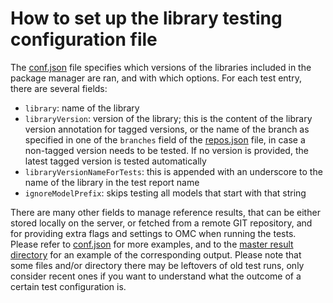 # How to set up the library testing configuration file

The [conf.json](configs/conf.json) file specifies which versions of the libraries included in the package manager are ran, and with which options.
For each test entry, there are several fields:
- `library`: name of the library
- `libraryVersion`: version of the library; this is the content of the library version annotation for tagged versions, or the name of the branch
  as specified in one of the `branches` field of the [repos.json](https://github.com/OpenModelica/OMPackageManager/blob/master/repos.json) file,
  in case a non-tagged version needs to be tested. If no version is provided, the latest tagged version is tested automatically
- `libraryVersionNameForTests`: this is appended with an underscore to the name of the library in the test report name
- `ignoreModelPrefix`: skips testing all models that start with that string

There are many other fields to manage reference results, that can be either stored locally on the server, or fetched from a remote GIT repository,
and for providing extra flags and settings to OMC when running the tests. Please refer to [conf.json](configs/conf.json) for more examples, and to
the [master result directory](https://libraries.openmodelica.org/branches/master/) for an example of the corresponding output. Please
note that some files and/or directory there may be leftovers of old test runs, only consider recent ones if you want to understand what the outcome
of a certain test configuration is.

